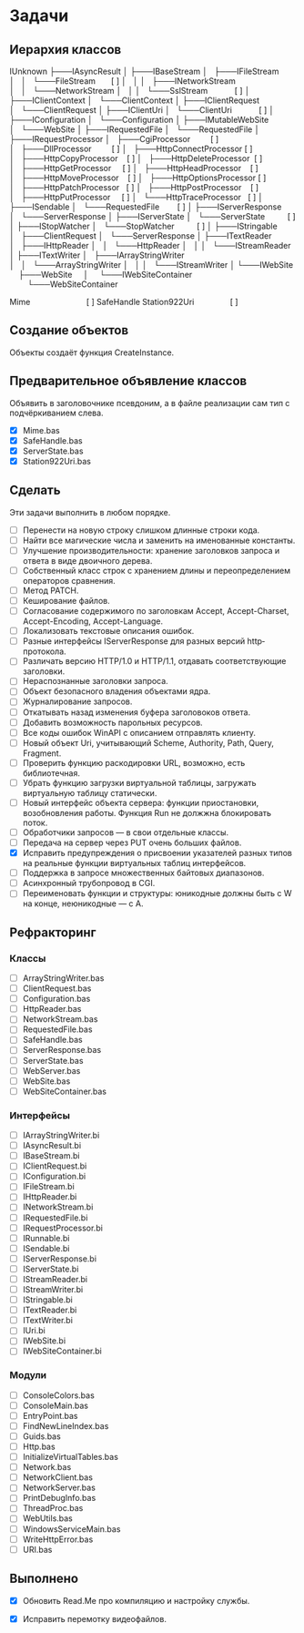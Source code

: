 ﻿# Задачи

## Иерархия классов

IUnknown
├───IAsyncResult
│
├───IBaseStream
│   ├───IFileStream
│   │   └───FileStream       [ ]
│   │
│   ├───INetworkStream
│   │   └───NetworkStream
│   │
│   └───SslStream            [ ]
│
├───IClientContext
│   └───ClientContext
│
├───IClientRequest
│   └───ClientRequest
│
├───IClientUri
│   └───ClientUri            [ ]
│
├───IConfiguration
│   └───Configuration
│
├───IMutableWebSite
│   └───WebSite
│
├───IRequestedFile
│   └───RequestedFile
│
├───IRequestProcessor
│   ├───CgiProcessor         [ ]
│   ├───DllProcessor         [ ]
│   ├───HttpConnectProcessor [ ]
│   ├───HttpCopyProcessor    [ ]
│   ├───HttpDeleteProcessor  [ ]
│   ├───HttpGetProcessor     [ ]
│   ├───HttpHeadProcessor    [ ]
│   ├───HttpMoveProcessor    [ ]
│   ├───HttpOptionsProcessor [ ]
│   ├───HttpPatchProcessor   [ ]
│   ├───HttpPostProcessor    [ ]
│   ├───HttpPutProcessor     [ ]
│   └───HttpTraceProcessor   [ ]
│
├───ISendable
│   └───RequestedFile        [ ]
│
├───IServerResponse
│   └───ServerResponse
│
├───IServerState
│   └───ServerState          [ ]
│
├───IStopWatcher
│   └───StopWatcher          [ ]
│
├───IStringable
│   ├───ClientRequest
│   └───ServerResponse
│
├───ITextReader
│   ├───IHttpReader
│   │   └───HttpReader
│   │
│   └───IStreamReader
│
├───ITextWriter
│   ├───IArrayStringWriter
│   │   └───ArrayStringWriter
│   │
│   └───IStreamWriter
│
└───IWebSite
    ├───WebSite
    │
    └───IWebSiteContainer
        └───WebSiteContainer

Mime                         [ ]
SafeHandle
Station922Uri                [ ]

## Создание объектов

Объекты создаёт функция CreateInstance.

## Предварительное объявление классов

Объявить в заголовочнике псевдоним, а в файле реализации сам тип с подчёркиванием слева.

* [x] Mime.bas
* [x] SafeHandle.bas
* [x] ServerState.bas
* [x] Station922Uri.bas

## Сделать

Эти задачи выполнить в любом порядке.

* [ ] Перенести на новую строку слишком длинные строки кода.
* [ ] Найти все магические числа и заменить на именованные константы.
* [ ] Улучшение производительности: хранение заголовков запроса и ответа в виде двоичного дерева.
* [ ] Собственный класс строк с хранением длины и переопределением операторов сравнения.
* [ ] Метод PATCH.
* [ ] Кеширование файлов.
* [ ] Согласование содержимого по заголовкам Accept, Accept-Charset, Accept-Encoding, Accept-Language.
* [ ] Локализовать текстовые описания ошибок.
* [ ] Разные интерфейсы IServerResponse для разных версий http‐протокола.
* [ ] Различать версию HTTP/1.0 и HTTP/1.1, отдавать соответствующие заголовки.
* [ ] Нераспознанные заголовки запроса.
* [ ] Объект безопасного владения объектами ядра.
* [ ] Журналирование запросов.
* [ ] Откатывать назад изменения буфера заголовоков ответа.
* [ ] Добавить возможность парольных ресурсов.
* [ ] Все коды ошибок WinAPI с описанием отправлять клиенту.
* [ ] Новый объект Uri, учитывающий Scheme, Authority, Path, Query, Fragment.
* [ ] Проверить функцию раскодировки URL, возможно, есть библиотечная.
* [ ] Убрать функцию загрузки виртуальной таблицы, загружать виртуальную таблицу статически.
* [ ] Новый интерфейс объекта сервера: функции приостановки, возобновления работы. Функция Run не должжна блокировать поток.
* [ ] Обработчики запросов — в свои отдельные классы.
* [ ] Передача на сервер через PUT очень больших файлов.
* [x] Исправить предупреждения о присвоении указателей разных типов на реальные функции виртуальных таблиц интерфейсов.
* [ ] Поддержка в запросе множественных байтовых диапазонов.
* [ ] Асинхронный трубопровод в CGI.
* [ ] Переименовать функции и структуры: юникодные должны быть с W на конце, неюникодные — с A.

## Рефракторинг

### Классы

* [ ] ArrayStringWriter.bas
* [ ] ClientRequest.bas
* [ ] Configuration.bas
* [ ] HttpReader.bas
* [ ] NetworkStream.bas
* [ ] RequestedFile.bas
* [ ] SafeHandle.bas
* [ ] ServerResponse.bas
* [ ] ServerState.bas
* [ ] WebServer.bas
* [ ] WebSite.bas
* [ ] WebSiteContainer.bas

### Интерфейсы

* [ ] IArrayStringWriter.bi
* [ ] IAsyncResult.bi
* [ ] IBaseStream.bi
* [ ] IClientRequest.bi
* [ ] IConfiguration.bi
* [ ] IFileStream.bi
* [ ] IHttpReader.bi
* [ ] INetworkStream.bi
* [ ] IRequestedFile.bi
* [ ] IRequestProcessor.bi
* [ ] IRunnable.bi
* [ ] ISendable.bi
* [ ] IServerResponse.bi
* [ ] IServerState.bi
* [ ] IStreamReader.bi
* [ ] IStreamWriter.bi
* [ ] IStringable.bi
* [ ] ITextReader.bi
* [ ] ITextWriter.bi
* [ ] IUri.bi
* [ ] IWebSite.bi
* [ ] IWebSiteContainer.bi

### Модули

* [ ] ConsoleColors.bas
* [ ] ConsoleMain.bas
* [ ] EntryPoint.bas
* [ ] FindNewLineIndex.bas
* [ ] Guids.bas
* [ ] Http.bas
* [ ] InitializeVirtualTables.bas
* [ ] Network.bas
* [ ] NetworkClient.bas
* [ ] NetworkServer.bas
* [ ] PrintDebugInfo.bas
* [ ] ThreadProc.bas
* [ ] WebUtils.bas
* [ ] WindowsServiceMain.bas
* [ ] WriteHttpError.bas
* [ ] URI.bas

## Выполнено

* [x] Обновить Read.Me про компиляцию и настройку службы.
* [x] Исправить перемотку видеофайлов.

